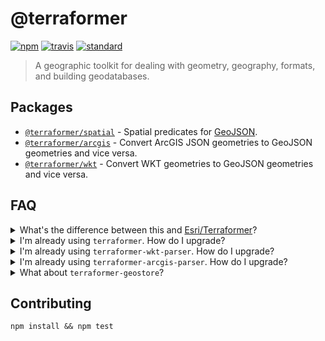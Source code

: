 # @terraformer

[![npm][npm-image]][npm-url]
[![travis][travis-image]][travis-url]
[![standard][standard-image]][standard-url]

[npm-image]: https://img.shields.io/npm/v/@terraformer/arcgis.svg?style=flat-square
[npm-url]: https://www.npmjs.com/package/@terraformer/arcgis
[travis-image]: https://app.travis-ci.com/terraformer-js/terraformer.svg?branch=main
[travis-url]: https://app.travis-ci.com/terraformer-js/terraformer
[standard-image]: https://img.shields.io/badge/code%20style-semistandard-brightgreen.svg?style=flat-square
[standard-url]: http://npm.im/semistandard

> A geographic toolkit for dealing with geometry, geography, formats, and building geodatabases.

## Packages

* [`@terraformer/spatial`](./packages/spatial/README.md) - Spatial predicates for [GeoJSON](https://tools.ietf.org/html/rfc7946).
* [`@terraformer/arcgis`](./packages/arcgis/README.md)  -  Convert ArcGIS JSON geometries to GeoJSON geometries and vice versa.
* [`@terraformer/wkt`](./packages/wkt/README.md) - Convert WKT geometries to GeoJSON geometries and vice versa.

## FAQ

<details>
  <summary>What's the difference between this and <a href="https://github.com/Esri/Terraformer">Esri/Terraformer</a>?</summary>

  Very little!

  This project is a standalone [ES Module](https://developer.mozilla.org/en-US/docs/Web/JavaScript/Guide/Modules) port of the original Terraformer project _without_ the [Primitives](https://terraformer-js.github.io/core/#terraformerprimitive).

  If you found instantiating Primitives tedious or you'd like to [cut down on your bundle size](https://github.com/zakjan/leaflet-lasso/issues/10) by importing only the code from Terraformer that you're actually using, you should consider upgrading.
</details>

<details>
  <summary>I'm already using <code>terraformer</code>. How do I upgrade?</summary>

  Previously it was necessary to instantiate a Terraformer Primitive in order to execute spatial operations
  ```bash
  npm install terraformer
  ```

  ```js
  const Terraformer = require('terraformer')

  const polygon = new Terraformer.Primitive({
    type: "LineString",
    coordinates: [
      [ 100, 0 ], [ -45, 122 ], [ 80, -60 ]
    ]
  })

  polygon.convexHull()
  ```

  Now you'll work directly with raw [GeoJSON](https://tools.ietf.org/html/rfc7946)
  ```
  npm install @terraformer/spatial
  ```
  ```js
  import { convexHull } from '@terraformer/spatial'

  convexHull({
    type: "LineString",
    coordinates: [
      [ 100, 0 ], [ -45, 122 ], [ 80, -60 ]
    ]
  })
  ```

</details>

<details>
  <summary>I'm already using <code>terraformer-wkt-parser</code>. How do I upgrade?</summary>

  Instead of this:
  ```bash
  npm install terraformer-wkt-parser
  ```

  ```js
  var wkt = require('terraformer-wkt-parser')

  // parse a WKT file and turn it into GeoJSON
  wkt.parse('LINESTRING (30 10, 10 30, 40 40)')
  wkt.convert(/* ... */)
  ```

  You'll do this:
  ```
  npm install @terraformer/wkt
  ```
  ```js
  import { wktToGeoJSON, geojsonToWkt } from '@terraformer/wkt'

  wktToGeoJSON(/* ... */)
  geojsonToWKT(/* ... */)
  ```
</details>

<details>
  <summary>I'm already using <code>terraformer-arcgis-parser</code>. How do I upgrade?</summary>

  Instead of this:
  ```bash
  npm install terraformer-arcgis-parser
  ```

  ```js
  var ArcGIS = require('terraformer-arcgis-parser')

  // parse ArcGIS JSON and turn it into GeoJSON
  ArcGIS.parse()
  ArcGIS.convert()
  ```

  You'll do this:
  ```
  npm install @terraformer/arcgis
  ```
  ```js
  const { arcgisToGeoJSON, geojsonToArcGIS } from '@terraformer/arcgis'

  arcgisToGeoJSON(/* ... */)
  geojsonToArcGIS(/* ... */)
  ```
</details>

<details>
  <summary>What about <code>terraformer-geostore</code>?</summary>

  This repo does **not** include a port of https://github.com/Esri/terraformer-geostore and there is no plan to tackle it in the future.

  Since <code>terraformer-geostore</code> ingests plain ol' [GeoJSON](https://tools.ietf.org/html/rfc7946), you're welcome to keep on using the original code.
</details>

## Contributing

```shell
npm install && npm test
```
